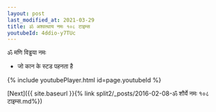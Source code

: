 ```yaml
---
layout: post
last_modified_at: 2021-03-29
title: ॐ अश्वत्थाय नमः १०८ टाइम्स
youtubeId: 4ddio-y7TUc
---
```

 
 
 ॐ मणि विड्ढया नमः  
 
 -  जो कान के स्टड पहनता है 
 
  
 
  
 
 
 
 
 
 


{% include youtubePlayer.html id=page.youtubeId %}
 
[Next]({{ site.baseurl }}{% link  split2/_posts/2016-02-08-ॐ शौर्ये नमः १०८ टाइम्स.md%})
 
